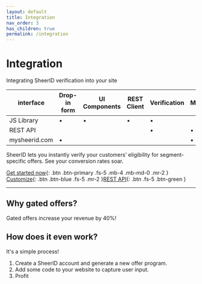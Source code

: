 ```yaml
---
layout: default
title: Integration
nav_order: 3
has_children: true
permalink: /integration
---
```


# Integration

Integrating SheerID verification into your site

| interface     | Drop-in form | UI Components | REST Client | Verification | Manage | Reporting |
|---------------|--------------|---------------|-------------|--------------|--------|-----------|
| JS Library    | •            | •             | •           | •            |        |           |
| REST API      |              |               |             | •            | •      | •         |
| mysheerid.com | •            |               |             |              | •      | •         |

SheerID lets you instantly verify your customers’ eligibility for segment-specific offers. See your conversion rates soar.

[Get started now](/getting-started){: .btn .btn-primary .fs-5 .mb-4 .mb-md-0 .mr-2 } [Customize](/integration/js-sdk){: .btn .btn-blue .fs-5 .mr-2 }[REST API](/integration/api){: .btn .fs-5 .btn-green }

---

## Why gated offers?

Gated offers increase your revenue by 40%!

## How does it even work?

It's a simple process! 

1. Create a SheerID account and generate a new offer program.
2. Add some code to your website to capture user input.
3. Profit





